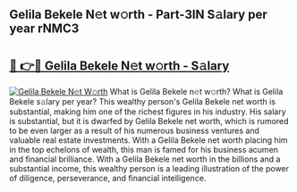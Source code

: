 ## Gelila Bekele N𝚎t w𝚘rth - Part-3lN S𝚊lary per year rNMC3

# <h2><a href="http://gc55mdy.nevu.top/?p=Gelila+Bekele">🔗 👉🔴 Gelila Bekele N𝚎t w𝚘rth - S𝚊lary</a></h2>

[![Gelila Bekele N𝚎t W𝚘rth](https://i.imgur.com/Oavwk0R.jpeg)](http://gc55mdy.nevu.top/?p=Gelila+Bekele)
What is Gelila Bekele n𝚎t w𝚘rth? What is Gelila Bekele s𝚊lary per year?
This wealthy person's Gelila Bekele net worth is substantial, making him one of the richest figures in his industry. His salary is substantial, but it is dwarfed by Gelila Bekele net worth, which is rumored to be even larger as a result of his numerous business ventures and valuable real estate investments. With a Gelila Bekele net worth placing him in the top echelons of wealth, this man is famed for his business acumen and financial brilliance. With a Gelila Bekele net worth in the billions and a substantial income, this wealthy person is a leading illustration of the power of diligence, perseverance, and financial intelligence.
